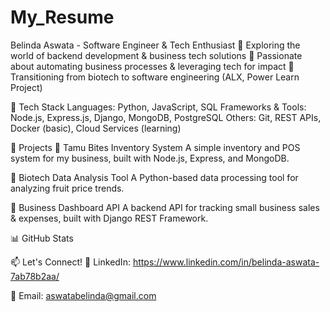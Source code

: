 # My_Resume
Belinda Aswata - Software Engineer &amp; Tech Enthusiast
🌱 Exploring the world of backend development & business tech solutions
🎯 Passionate about automating business processes & leveraging tech for impact
🔬 Transitioning from biotech to software engineering (ALX, Power Learn Project)

🚀 Tech Stack
Languages: Python, JavaScript, SQL
Frameworks & Tools: Node.js, Express.js, Django, MongoDB, PostgreSQL
Others: Git, REST APIs, Docker (basic), Cloud Services (learning)

📌 Projects
🔹 Tamu Bites Inventory System
A simple inventory and POS system for my business, built with Node.js, Express, and MongoDB.

🔹 Biotech Data Analysis Tool
A Python-based data processing tool for analyzing fruit price trends.

🔹 Business Dashboard API
A backend API for tracking small business sales & expenses, built with Django REST Framework.

📊 GitHub Stats


📫 Let's Connect!
💼 LinkedIn: https://www.linkedin.com/in/belinda-aswata-7ab78b2aa/

📧 Email: aswatabelinda@gmail.com

